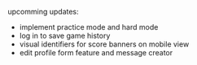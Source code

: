 upcomming updates:

- implement practice mode and hard mode
- log in to save game history
- visual identifiers for score banners on mobile view
- edit profile form feature and message creator
